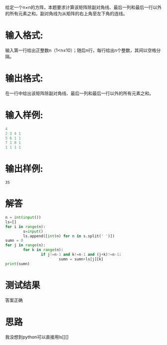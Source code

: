 给定一个n×n的方阵，本题要求计算该矩阵除副对角线、最后一列和最后一行以外的所有元素之和。副对角线为从矩阵的右上角至左下角的连线。
# 输入格式:
输入第一行给出正整数n（1<n≤10）；随后n行，每行给出n个整数，其间以空格分隔。
# 输出格式:
在一行中给出该矩阵除副对角线、最后一列和最后一行以外的所有元素之和。
# 输入样例:
```python
4
2 3 4 1
5 6 1 1
7 1 8 1
1 1 1 1
```
# 输出样例:
`35`
# 解答
```python
n = int(input())
ls=[]
for i in range(n):
        s=input()
        ls.append([int(n) for n in s.split(' ')])
sumn = 0
for j in range(n):
        for k in range(n):
                if j!=n-1 and k!=n-1 and (j+k)!=n-1:
                        sumn = sumn+ls[j][k]
print(sumn)

```
# 测试结果
答案正确
# 思路
我没想到python可以直接用ls[][]
